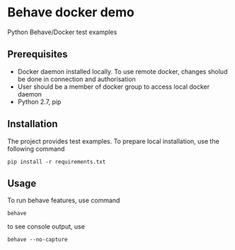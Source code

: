 # Behave docker demo
Python Behave/Docker test examples

## Prerequisites
* Docker daemon installed locally. To use remote docker, changes sholud be done in connection and authorisation
* User should be a member of docker group to access local docker daemon
* Python 2.7, pip

## Installation
The project provides test examples.
To prepare local installation, use the following command

    pip install -r requirements.txt

## Usage
To run behave features, use command

    behave

to see console output, use

    behave --no-capture
